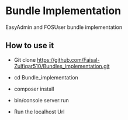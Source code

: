 Bundle Implementation
========================

EasyAdmin and FOSUser bundle implementation



How to use it
--------------

  * Git clone https://github.com/Faisal-Zulfiqar510/Bundles_implementation.git

  * cd Bundle_implementation

  * composer install

  * bin/console server:run

  * Run the localhost Url
